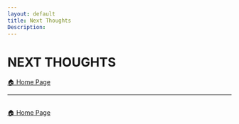 ```yaml
---
layout: default
title: Next Thoughts
Description:
---
```


# NEXT THOUGHTS

[ 🏠 Home Page](https://davidprush.com)

***

## 

[ 🏠 Home Page](https://davidprush.com)
